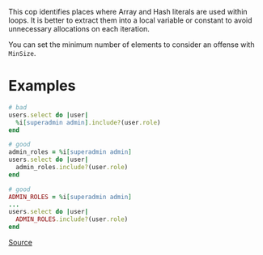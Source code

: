 
This cop identifies places where Array and Hash literals are used
within loops. It is better to extract them into a local variable or constant
to avoid unnecessary allocations on each iteration.

You can set the minimum number of elements to consider
an offense with `MinSize`.

# Examples

```ruby
# bad
users.select do |user|
  %i[superadmin admin].include?(user.role)
end

# good
admin_roles = %i[superadmin admin]
users.select do |user|
  admin_roles.include?(user.role)
end

# good
ADMIN_ROLES = %i[superadmin admin]
...
users.select do |user|
  ADMIN_ROLES.include?(user.role)
end
```

[Source](http://www.rubydoc.info/gems/rubocop/RuboCop/Cop/Performance/CollectionLiteralInLoop)